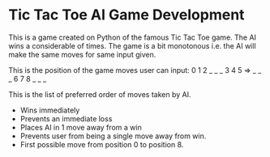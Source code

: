 # Tic Tac Toe AI Game Development

This is a game created on Python of the famous Tic Tac Toe game. The AI wins a considerable of times. The game is a bit monotonous i.e. the AI will make the same moves for same input given.

This is the position of the game moves user can input:
0   1   2           _   _   _
3   4   5     =>    _   _   _
6   7   8           _   _   _

This is the list of preferred order of moves taken by AI.
- Wins immediately
- Prevents an immediate loss
- Places AI in 1 move away from a win
- Prevents user from being a single move away from win.
- First possible move from position 0 to position 8.
